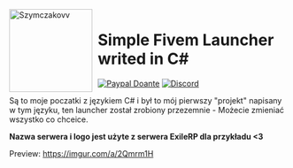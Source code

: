 <img width="150" height="150" align="left" style="float: left; margin: 0 10px 0 0;" alt="Szymczakovv" src="https://i.imgur.com/42AnCgD.jpg">  

# Simple Fivem Launcher writed in C#
[![Paypal Doante](https://img.shields.io/badge/paypal-donate-blue.svg)](https://www.paypal.me/oplatyprimerp)
[![Discord](https://discordapp.com/api/guilds/690686401469087756/embed.png)](https://discord.gg/wrSqK6k)

Są to moje poczatki z językiem C# i był to mój pierwszy "projekt" napisany w tym języku, ten launcher został zrobiony przezemnie - Możecie zmieniać wszystko co chceice.


**Nazwa serwera i logo jest użyte z serwera ExileRP dla przykładu <3**

Preview: https://imgur.com/a/2Qmrm1H
